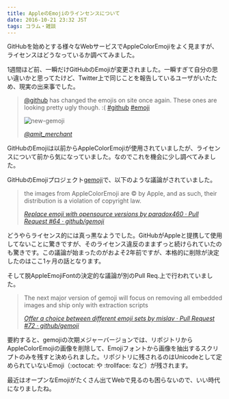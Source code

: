 ```yaml
---
title: AppleのEmojiのラインセンスについて
date: 2016-10-21 23:32 JST
tags: コラム・雑談
---
```


GitHubを始めとする様々なWebサービスでAppleColorEmojiをよく見ますが、ライセンスはどうなっているか調べてみました。

1週間ほど前、一瞬だけGitHubのEmojiが変更されました。一瞬すぎて自分の思い違いかと思ってたけど、Twitter上で同じことを報告しているユーザがいたため、現実の出来事でした。

> [@github](https://twitter.com/github) has changed the emojis on site once again. These ones are looking pretty ugly though. :( [#github](https://twitter.com/hashtag/github?src=hash) [#emoji](https://twitter.com/hashtag/emoji?src=hash)
>
> ![new-gemoji](/2016/10/21/gemoji-and-apple-color-emoji/CuJ4poxVYAQnoab.jpg)
>
> <cite>[@amit_merchant](https://twitter.com/amit_merchant/status/784322193853259776)</cite>

GitHubのEmojiは以前からAppleColorEmojiが使用されていましたが、ライセンスについて前から気になっていました。なのでこれを機会に少し調べてみました。

GitHubのEmojiプロジェクト[gemoji](https://github.com/github/gemoji)で、以下のような議論がされていました。

> the images from AppleColorEmoji are :copyright: by Apple, and as such, their
> distribution is a violation of copyright law.
>
> <cite>[Replace emoji with opensource versions by paradox460 · Pull Request #64 · github/gemoji](https://github.com/github/gemoji/pull/64)</cite>

どうやらライセンス的には真っ黒なようでした。GitHubがAppleと提携して使用してないことに驚きですが、そのライセンス違反のままずっと続けられていたのも驚きです。この議論が始まったのがおよそ2年前ですが、本格的に削除が決定したのはここ1ヶ月の話となります。

そして脱AppleEmojiFontの決定的な議論が別のPull Req.上で行われていました。

> The next major version of gemoji will focus on removing all embedded images
> and ship only with extraction scripts
>
> <cite>[Offer a choice between different emoji sets by mislav · Pull Request #72 · github/gemoji](https://github.com/github/gemoji/pull/72)</cite>

要約すると、gemojiの次期メジャーバージョンでは、リポジトリからAppleColorEmojiの画像を削除して、Emojiフォントから画像を抽出するスクリプトのみを残すと決められました。リポジトリに残されるのはUnicodeとして定められていないEmoji（:octocat: や :trollface: など）が残されます。

最近はオープンなEmojiがたくさん出てWebで見るのも困らないので、いい時代になりましたね。
